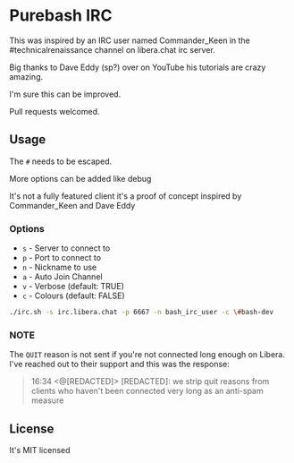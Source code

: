 # Purebash IRC

This was inspired by an IRC user named Commander_Keen in the #technicalrenaissance channel on libera.chat irc server.

Big thanks to Dave Eddy (sp?) over on YouTube his tutorials are crazy amazing.

I'm sure this can be improved.

Pull requests welcomed.

## Usage

The `#` needs to be escaped.

More options can be added like debug

It's not a fully featured client it's a proof of concept inspired by Commander_Keen and Dave Eddy

### Options

- `s` - Server to connect to
- `p` - Port to connect to
- `n` - Nickname to use
- `a` - Auto Join Channel
- `v` - Verbose (default: TRUE)
- `c` - Colours (default: FALSE)

```bash
./irc.sh -s irc.libera.chat -p 6667 -n bash_irc_user -c \#bash-dev
```

### NOTE

The `QUIT` reason is not sent if you're not connected long enough on Libera. I've reached out to their support and this was the response:

> 16:34 <@[REDACTED]> [REDACTED]: we strip quit reasons from clients who haven't been connected very long as an anti-spam measure

## License

It's MIT licensed
